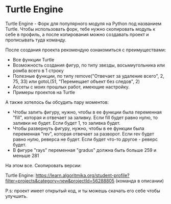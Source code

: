 # Turtle Engine

Turtle Engine - Форк для популярного модуля на Python под названием Turtle. Чтобы использовать форк, тебе нужно скопировать модуль к себе в профиль,
а после копирования можно создавать проект и прописывать туда команду.

После создания проекта рекомендую ознакомиться с преимуществами:

+ Все функции Turtle
+ Возможность создания фигур, по типу звезды, восьмиугольника или ромба всего в 1 строку
+ Полезные функции, по типу remove("Отвечает за удаление всего", 2, 75, 33) или gotoL(51, "Перемещает объект без следов", 2)
+ Ассеты с моих прошлых работ, имеющие настройку.
+ Примеры проектов на Turtle

А также хотелось бы обсудить пару моментов:

+ Чтобы залить фигуру, нужно, чтобы в ее функции была переменная "fill", которая и отвечает за заливку. Если fill будет равно нулю, то заливки не будет. Если будет 1, то заливка будет.
+ Чтобы развернуть фигуру, нужно, чтобы в ее функции была переменная "rev", которая отвечает за разворот. Если rev будет равно нулю, реверса не будет. Если будет что-то другое - реверс будет.
+ В фигуре "rays" переменная "gradus" должна быть больше 259 и меньше 281

На этом все. Скопировать версии:

Turtle Engine: https://learn.algoritmika.org/student-profile?filter=projects&category=new&projectId=56288805
(команда в описании)

P.s: проект имеет открытый код, и ты можешь скачать его себе чтобы улучшить.
